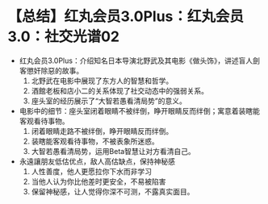 # 【总结】红丸会员3.0Plus：红丸会员3.0：社交光谱02

-   红丸会员3.0Plus：介绍知名日本导演北野武及其电影《做头饰》，讲述盲人劍客懲奸除惡的故事。
    1.  北野武在电影中展现了东方人的智慧和哲学。
    2.  酒館老板和店小二的关系体现了社交动态中的强弱关系。
    3.  座头室的经历展示了“大智若愚看清局势”的意义。
-   电影中的细节：座头室闭着眼睛不被绊倒，睁开眼睛反而绊倒；寓意着装瞎能客观看待事物。
    1.  闭着眼睛走路不被绊倒，睁开眼睛反而绊倒。
    2.  装瞎能客观看待事物，不被表象所迷惑。
    3.  大智若愚看清局势，运用Beta智慧让对方看清自己。
-   永遠讓朋友低估优点，敌人高估缺点，保持神秘感
    1.  人性善度，他人更愿拉你下水而非学习
    2.  当他人认为你比他差时更安全，不易被陷害
    3.  保留神秘感，让人觉得你深不可测，不露真实面目。